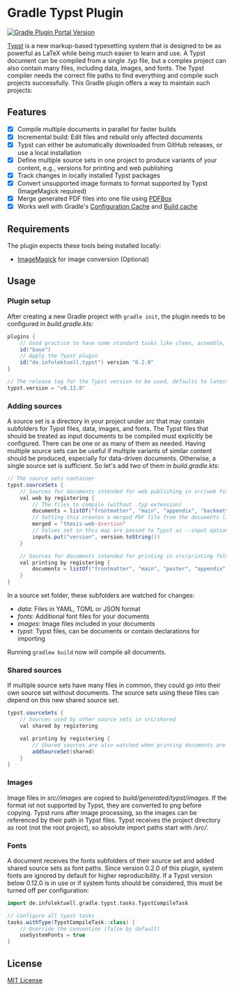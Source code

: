 # Gradle Typst Plugin

[![Gradle Plugin Portal Version](https://img.shields.io/gradle-plugin-portal/v/de.infolektuell.typst)](https://plugins.gradle.org/plugin/de.infolektuell.typst)

[Typst] is a new markup-based typesetting system that is designed to be as powerful as LaTeX while being much easier to learn and use.
A Typst document can be compiled from a single _.typ_ file, but a complex project can also contain many files, including data, images, and fonts.
The Typst compiler needs the correct file paths to find everything and compile such projects successfully.
This Gradle plugin offers a way to maintain such projects:

## Features

- [x] Compile multiple documents in parallel for faster builds
- [x] Incremental build: Edit files and rebuild only affected documents
- [x] Typst can either be automatically downloaded from GitHub releases, or use a local installation
- [x] Define multiple source sets in one project to produce variants of your content, e.g., versions for printing and web publishing
- [x] Track changes in locally installed Typst packages
- [x] Convert unsupported image formats to format supported by Typst (ImageMagick required)
- [x] Merge generated PDF files into one file using [PDFBox]
- [x] Works well with Gradle's [Configuration Cache] and [Build cache]

## Requirements

The plugin expects these tools being installed locally:

- [ImageMagick] for image conversion (Optional)

## Usage

### Plugin setup

After creating a new Gradle project with `gradle init`, the plugin needs to be configured in _build.gradle.kts_:

```gradle kotlin dsl
plugins {
    // Good practice to have some standard tasks like clean, assemble, build
    id("base")
    // Apply the Typst plugin
    id("de.infolektuell.typst") version "0.2.0"
}

// The release tag for the Typst version to be used, defaults to latest stable release on GitHub
typst.version = "v0.12.0"
```

### Adding sources

A source set is a directory in your project under _src_ that may contain subfolders for Typst files, data, images, and fonts.
The Typst files that should be treated as input documents to be compiled must explicitly be configured.
There can be one or as many of them as needed.
Having multiple source sets can be useful if multiple variants of similar content should be produced, especially for data-driven documents.
Otherwise, a single source set is sufficient.
So let's add two of them in _build.gradle.kts_:

```gradle kotlin dsl
// The source sets container
typst.sourceSets {
    // Sources for documents intended for web publishing in src/web folder
    val web by registering {
        // The files to compile (without .typ extension)
        documents = listOf("frontmatter", "main", "appendix", "backmatter")
        // Setting this creates a merged PDF file from the documents list
        merged = "thesis-web-$version"
        // Values set in this map are passed to Typst as --input options
        inputs.put("version", version.toString())
    }

    // Sources for documents intended for printing in src/printing folder
    val printing by registering {
        documents = listOf("frontmatter", "main", "poster", "appendix", "backmatter")
    }
}
```

In a source set folder, these subfolders are watched for changes:

- _data_: Files in YAML, TOML or JSON format
- _fonts_: Additional font files for your documents
- _images_: Image files included in your documents
- _typst_: Typst files, can be documents or contain declarations for importing

Running `gradlew build` now will compile all documents.

### Shared sources

If multiple source sets have many files in common, they could go into their own source set without documents.
The source sets using these files can depend on this new shared source set.

```gradle kotlin dsl
typst.sourceSets {
    // Sources used by other source sets in src/shared
    val shared by registering

    val printing by registering {
        // Shared sources are also watched when printing documents are compiled
        addSourceSet(shared)
    }
}
```

### Images

Image files in _src/<source set>/images_ are copied to _build/generated/typst/images_.
If the format ist not supported by Typst, they are converted to png before copying.
Typst runs after image processing, so the images can be referenced by their path in Typst files.
Typst receives the project directory as root (not the root project), so absolute import paths start with _/src/_.

### Fonts

A document receives the fonts subfolders of their source set and added shared source sets as font paths.
Since version 0.2.0 of this plugin, system fonts are ignored by default for higher reproducibility.
If a Typst version below 0.12.0 is in use or if system fonts should be considered, this must be turned off per configuration:

```gradle kotlin dsl
import de.infolektuell.gradle.typst.tasks.TypstCompileTask

// Configure all typst tasks
tasks.withType(TypstCompileTask::class) {
    // Override the convention (false by default)
    useSystemFonts = true
}
```

## License

[MIT License](LICENSE.txt)

[typst]: https://typst.app/
[configuration cache]: https://docs.gradle.org/current/userguide/configuration_cache.html
[build cache]: https://docs.gradle.org/current/userguide/build_cache.html
[imagemagick]: https://imagemagick.org/
[pdfbox]: https://pdfbox.apache.org/
